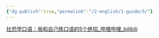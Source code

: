```yaml
---
{"dg-publish":true,"permalink":"/2-english/1-guide/5/"}
---
```


[社恐学口语｜我和自己练口语的5个绝招\_哔哩哔哩\_bilibili](https://www.bilibili.com/video/BV1mG411e7N5/?spm_id_from=333.1007.0.0&vd_source=0e8d5a2d613f40b7bb080c0607a88b1e)